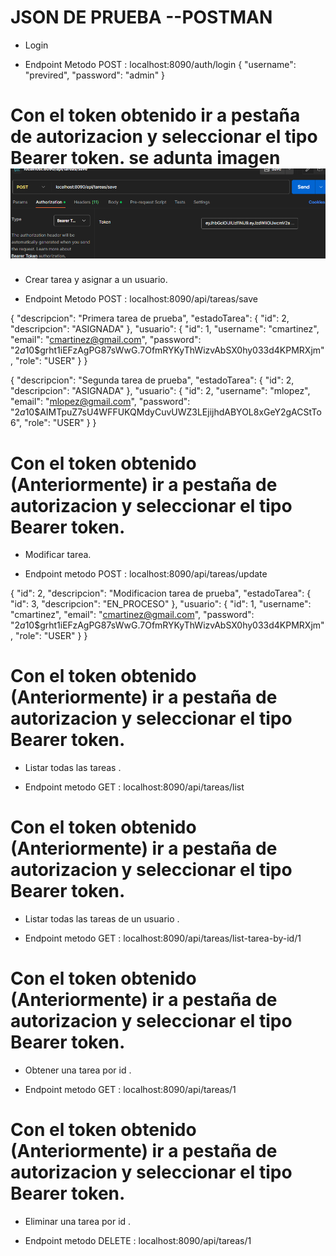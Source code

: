 # JSON DE PRUEBA --POSTMAN

* Login
- Endpoint Metodo POST :  localhost:8090/auth/login
{
    "username": "previred",
    "password": "admin"
}

# Con el token obtenido ir a pestaña de autorizacion y seleccionar el tipo Bearer token. se adunta imagen ![img.png](img.png)

* Crear tarea y asignar a un usuario.

- Endpoint Metodo POST : localhost:8090/api/tareas/save

{
    "descripcion": "Primera tarea de prueba",
    "estadoTarea": {
        "id": 2,
        "descripcion": "ASIGNADA"
    },
    "usuario": {
        "id": 1,
        "username": "cmartinez",
        "email": "cmartinez@gmail.com",
        "password": "$2a$10$grht1iEFzAgPG87sWwG.7OfmRYKyThWizvAbSX0hy033d4KPMRXjm",
        "role": "USER"
    }
}

{
    "descripcion": "Segunda tarea de prueba",
    "estadoTarea": {
        "id": 2,
        "descripcion": "ASIGNADA"
    },
    "usuario": {
        "id": 2,
        "username": "mlopez",
        "email": "mlopez@gmail.com",
        "password": "$2a$10$AIMTpuZ7sU4WFFUKQMdyCuvUWZ3LEjijhdABYOL8xGeY2gACStTo6",
        "role": "USER"
    }
}



# Con el token obtenido (Anteriormente) ir a pestaña de autorizacion y seleccionar el tipo Bearer token.

* Modificar tarea.

- Endpoint metodo POST : localhost:8090/api/tareas/update

{
    "id": 2,
    "descripcion": "Modificacion tarea de prueba",
    "estadoTarea": {
        "id": 3,
        "descripcion": "EN_PROCESO"
        },
    "usuario": {
        "id": 1,
        "username": "cmartinez",
        "email": "cmartinez@gmail.com",
        "password": "$2a$10$grht1iEFzAgPG87sWwG.7OfmRYKyThWizvAbSX0hy033d4KPMRXjm",
        "role": "USER"
    }
}

# Con el token obtenido (Anteriormente) ir a pestaña de autorizacion y seleccionar el tipo Bearer token.

* Listar todas las tareas .
- Endpoint metodo GET : localhost:8090/api/tareas/list


# Con el token obtenido (Anteriormente) ir a pestaña de autorizacion y seleccionar el tipo Bearer token.

* Listar todas las tareas de un usuario .
- Endpoint metodo GET : localhost:8090/api/tareas/list-tarea-by-id/1

# Con el token obtenido (Anteriormente) ir a pestaña de autorizacion y seleccionar el tipo Bearer token.

* Obtener una tarea por id .
- Endpoint metodo GET : localhost:8090/api/tareas/1


# Con el token obtenido (Anteriormente) ir a pestaña de autorizacion y seleccionar el tipo Bearer token.

* Eliminar una tarea por id .
- Endpoint metodo DELETE : localhost:8090/api/tareas/1